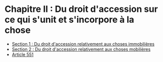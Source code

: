 # Chapitre II : Du droit d'accession sur ce qui s'unit et s'incorpore à la chose

- [Section 1 : Du droit d'accession relativement aux choses immobilières](section-1)
- [Section 2 : Du droit d'accession relativement aux choses mobilières](section-2)
- [Article 551](article-551.md)
